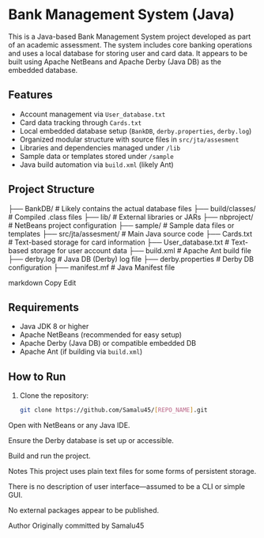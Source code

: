 # Bank Management System (Java)

This is a Java-based Bank Management System project developed as part of an academic assessment. The system includes core banking operations and uses a local database for storing user and card data. It appears to be built using Apache NetBeans and Apache Derby (Java DB) as the embedded database.

## Features

- Account management via `User_database.txt`
- Card data tracking through `Cards.txt`
- Local embedded database setup (`BankDB`, `derby.properties`, `derby.log`)
- Organized modular structure with source files in `src/jta/assesment`
- Libraries and dependencies managed under `/lib`
- Sample data or templates stored under `/sample`
- Java build automation via `build.xml` (likely Ant)

## Project Structure

├── BankDB/ # Likely contains the actual database files
├── build/classes/ # Compiled .class files
├── lib/ # External libraries or JARs
├── nbproject/ # NetBeans project configuration
├── sample/ # Sample data files or templates
├── src/jta/assesment/ # Main Java source code
├── Cards.txt # Text-based storage for card information
├── User_database.txt # Text-based storage for user account data
├── build.xml # Apache Ant build file
├── derby.log # Java DB (Derby) log file
├── derby.properties # Derby DB configuration
├── manifest.mf # Java Manifest file

markdown
Copy
Edit

## Requirements

- Java JDK 8 or higher
- Apache NetBeans (recommended for easy setup)
- Apache Derby (Java DB) or compatible embedded DB
- Apache Ant (if building via `build.xml`)

## How to Run

1. Clone the repository:
   ```bash
   git clone https://github.com/Samalu45/[REPO_NAME].git
Open with NetBeans or any Java IDE.

Ensure the Derby database is set up or accessible.

Build and run the project.

Notes
This project uses plain text files for some forms of persistent storage.

There is no description of user interface—assumed to be a CLI or simple GUI.

No external packages appear to be published.

Author
Originally committed by Samalu45
